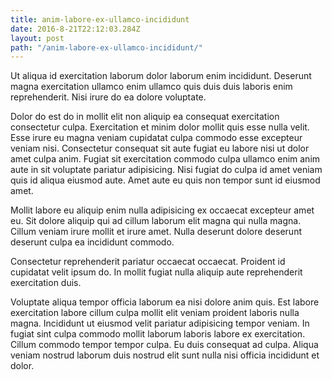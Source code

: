 ```yaml
---
title: anim-labore-ex-ullamco-incididunt
date: 2016-8-21T22:12:03.284Z
layout: post
path: "/anim-labore-ex-ullamco-incididunt/"
---
```


Ut aliqua id exercitation laborum dolor laborum enim incididunt. Deserunt magna exercitation ullamco enim ullamco quis duis duis laboris enim reprehenderit. Nisi irure do ea dolore voluptate.

Dolor do est do in mollit elit non aliquip ea consequat exercitation consectetur culpa. Exercitation et minim dolor mollit quis esse nulla velit. Esse irure eu magna veniam cupidatat culpa commodo esse excepteur veniam nisi. Consectetur consequat sit aute fugiat eu labore nisi ut dolor amet culpa anim. Fugiat sit exercitation commodo culpa ullamco enim anim aute in sit voluptate pariatur adipisicing. Nisi fugiat do culpa id amet veniam quis id aliqua eiusmod aute. Amet aute eu quis non tempor sunt id eiusmod amet.

Mollit labore eu aliquip enim nulla adipisicing ex occaecat excepteur amet eu. Sit dolore aliquip qui ad cillum laborum elit magna qui nulla magna. Cillum veniam irure mollit et irure amet. Nulla deserunt dolore deserunt deserunt culpa ea incididunt commodo.

Consectetur reprehenderit pariatur occaecat occaecat. Proident id cupidatat velit ipsum do. In mollit fugiat nulla aliquip aute reprehenderit exercitation duis.

Voluptate aliqua tempor officia laborum ea nisi dolore anim quis. Est labore exercitation labore cillum culpa mollit elit veniam proident laboris nulla magna. Incididunt ut eiusmod velit pariatur adipisicing tempor veniam. In fugiat sint culpa commodo mollit laborum laboris labore ex exercitation. Cillum commodo tempor tempor culpa. Eu duis consequat ad culpa. Aliqua veniam nostrud laborum duis nostrud elit sunt nulla nisi officia incididunt et dolor.